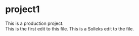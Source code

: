 project1
========

This is a production project.  
This is the first edit to this file.
This is a Solleks edit to the file.

